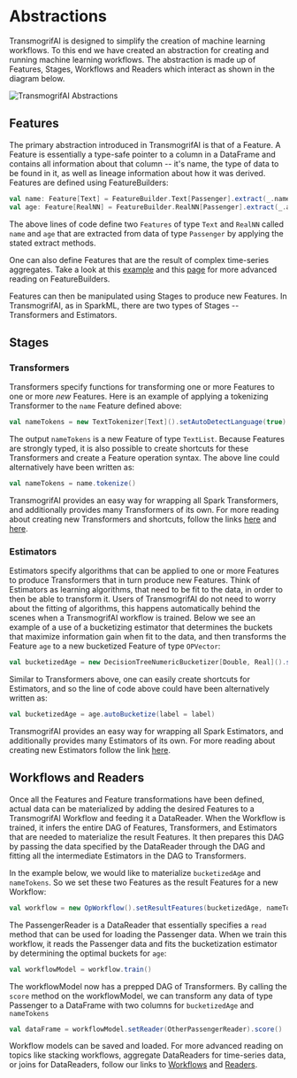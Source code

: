 # Abstractions

TransmogrifAI is designed to simplify the creation of machine learning workflows. To this end we have created an abstraction for creating and running machine learning workflows. The abstraction is made up of Features, Stages, Workflows and Readers which interact as shown in the diagram below.

![TransmogrifAI Abstractions](https://github.com/salesforce/TransmogrifAI/raw/master/resources/AbstractionDiagram-cropped.png)

## Features

The primary abstraction introduced in TransmogrifAI is that of a Feature. A Feature is essentially a type-safe pointer to a column in a DataFrame and contains all information about that column -- it's name, the type of data to be found in it, as well as lineage information about how it was derived. Features are defined using FeatureBuilders:

```scala
val name: Feature[Text] = FeatureBuilder.Text[Passenger].extract(_.name.toText).asPredictor
val age: Feature[RealNN] = FeatureBuilder.RealNN[Passenger].extract(_.age.toRealNN).asPredictor
```

The above lines of code define two ```Features``` of type ```Text``` and ```RealNN``` called ```name``` and ```age``` that are extracted from data of type ```Passenger``` by applying the stated extract methods. 

One can also define Features that are the result of complex time-series aggregates. Take a look at this [example](../examples/Time-Series-Aggregates-and-Joins.html) and this [page](../developer-guide#aggregate-data-readers) for more advanced reading on FeatureBuilders.

Features can then be manipulated using Stages to produce new Features. In TransmogrifAI, as in SparkML, there are two types of Stages -- Transformers and Estimators.

## Stages

### Transformers

Transformers specify functions for transforming one or more Features to one or more *new* Features. Here is an example of applying a tokenizing Transformer to the ```name``` Feature defined above:

```scala
val nameTokens = new TextTokenizer[Text]().setAutoDetectLanguage(true).setInput(name).getOutput()
```

The output ```nameTokens``` is a new Feature of type ```TextList```. Because Features are strongly typed, it is also possible to create shortcuts for these Transformers and create a Feature operation syntax. The above line could alternatively have been written as:

```scala
val nameTokens = name.tokenize()
``` 
TransmogrifAI provides an easy way for wrapping all Spark Transformers, and additionally provides many Transformers of its own. For more reading about creating new Transformers and shortcuts, follow the links [here](../developer-guide#transformers) and [here](../developer-guide#creating-shortcuts-for-transformers-and-estimators).

### Estimators

Estimators specify algorithms that can be applied to one or more Features to produce Transformers that in turn produce new Features. Think of Estimators as learning algorithms, that need to be fit to the data, in order to then be able to transform it. Users of TransmogrifAI do not need to worry about the fitting of algorithms, this happens automatically behind the scenes when a TransmogrifAI workflow is trained. Below we see an example of a use of a bucketizing estimator that determines the buckets that maximize information gain when fit to the data, and then transforms the Feature ```age``` to a new bucketized Feature of type  ```OPVector```:

```scala
val bucketizedAge = new DecisionTreeNumericBucketizer[Double, Real]().setInput(label, age).getOutput()
```

Similar to Transformers above, one can easily create shortcuts for Estimators, and so the line of code above could have been alternatively written as: 

```scala
val bucketizedAge = age.autoBucketize(label = label)
```
TransmogrifAI provides an easy way for wrapping all Spark Estimators, and additionally provides many Estimators of its own. For more reading about creating new Estimators follow the link [here](../developer-guide#estimators).

## Workflows and Readers

Once all the Features and Feature transformations have been defined, actual data can be materialized by adding the desired Features to a TransmogrifAI Workflow and feeding it a DataReader. When the Workflow is trained, it infers the entire DAG of Features, Transformers, and Estimators that are needed to materialize the result Features. It then prepares this DAG by passing the data specified by the DataReader through the DAG and fitting all the intermediate Estimators in the DAG to Transformers.

In the example below, we would like to materialize ```bucketizedAge``` and ```nameTokens```. So we set these two Features as the result Features for a new Workflow:

```scala
val workflow = new OpWorkflow().setResultFeatures(bucketizedAge, nameTokens).setReader(PassengerReader)
```

The PassengerReader is a DataReader that essentially specifies a ```read``` method that can be used for loading the Passenger data. When we train this workflow, it reads the Passenger data and fits the bucketization estimator by determining the optimal buckets for ```age```:

```scala
val workflowModel = workflow.train()
```

The workflowModel now has a prepped DAG of Transformers. By calling the ```score``` method on the workflowModel, we can transform any data of type Passenger to a DataFrame with two columns for ```bucketizedAge``` and ```nameTokens``` 

```scala
val dataFrame = workflowModel.setReader(OtherPassengerReader).score()
```

Workflow models can be saved and loaded. For more advanced reading on topics like stacking workflows, aggregate DataReaders for time-series data, or joins for DataReaders, follow our links to [Workflows](../developer-guide#workflows) and [Readers](../developer-guide#datareaders).





